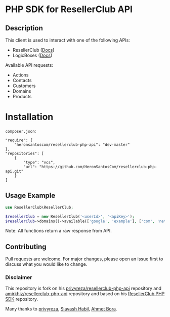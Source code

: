 # PHP SDK for ResellerClub API

## Description
This client is used to interact with one of the following APIs:
 * ResellerClub ([Docs](https://resellerclub.webpropanel.com/kb/answer/751))
 * LogicBoxes ([Docs](https://manage.logicboxes.com/kb/node/751))
 
Available API requests: 
* Actions
* Contacts
* Customers
* Domains
* Products

# Installation
`composer.json`:
```
"require": {
    "heronsantoscom/resellerclub-php-api": "dev-master"
},
"repositories": [
    {
        "type": "vcs",
        "url": "https://github.com/HeronSantosCom/resellerclub-php-api.git"
    }
]
```

## Usage Example
```php
use ResellerClub\ResellerClub;

$resellerClub = new ResellerClub('<userId>', '<apiKey>');
$resellerClub->domains()->available(['google', 'example'], ['com', 'net']);
```
Note: All functions return a raw response from API.

## Contributing
Pull requests are welcome. For major changes, please open an issue first to discuss what you would like to change.

### Disclaimer
This repository is fork on his [privyreza/resellerclub-php-api](https://github.com/privyreza/resellerclub-php-api) repository and [amirkhiz/resellerclub-php-api](https://github.com/amirkhiz/resellerclub-php-api) repository and based on his [ResellerClub PHP SDK](https://github.com/afbora/resellerclub-php-sdk "ResellerClub PHP SDK") repository.

Many thanks to [privyreza](https://github.com/privyreza "privyreza"), [Siavash Habil](https://github.com/amirkhiz "Siavash Habil"), [Ahmet Bora](https://github.com/afbora "Ahmet Bora").